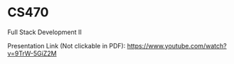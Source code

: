 # CS470
Full Stack Development II

Presentation Link (Not clickable in PDF): https://www.youtube.com/watch?v=9TrW-5GiZ2M
